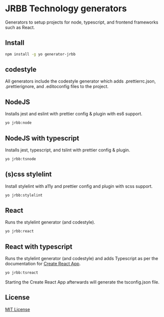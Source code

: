 # JRBB Technology generators

Generators to setup projects for node, typescript, and frontend frameworks
such as React.

## Install

```bash
npm install -g yo generator-jrbb
```

## codestyle

All generators include the codestyle generator which adds .prettierrc.json,
.prettierignore, and .editoconfig files to the project.

## NodeJS

Installs jest and eslint with prettier config & plugin with es6 support.

```bash
yo jrbb:node
```

## NodeJS with typescript

Installs jest, typescript, and tslint with prettier config & plugin.

```bash
yo jrbb:tsnode
```

## (s)css stylelint

Install stylelint with a11y and prettier config and plugin with scss support.

```bash
yo jrbb:stylelint
```

## React

Runs the stylelint generator (and codestyle).

```bash
yo jrbb:react
```

## React with typescript

Runs the stylelint generator (and codestyle) and adds Typescript as per the
documentation for [Create React App](https://create-react-app.dev/docs/adding-typescript).

```bash
yo jrbb:tsreact
```

Starting the Create React App afterwards will generate the tsconfig.json file.

## License

[MIT License](./LICENSE)


